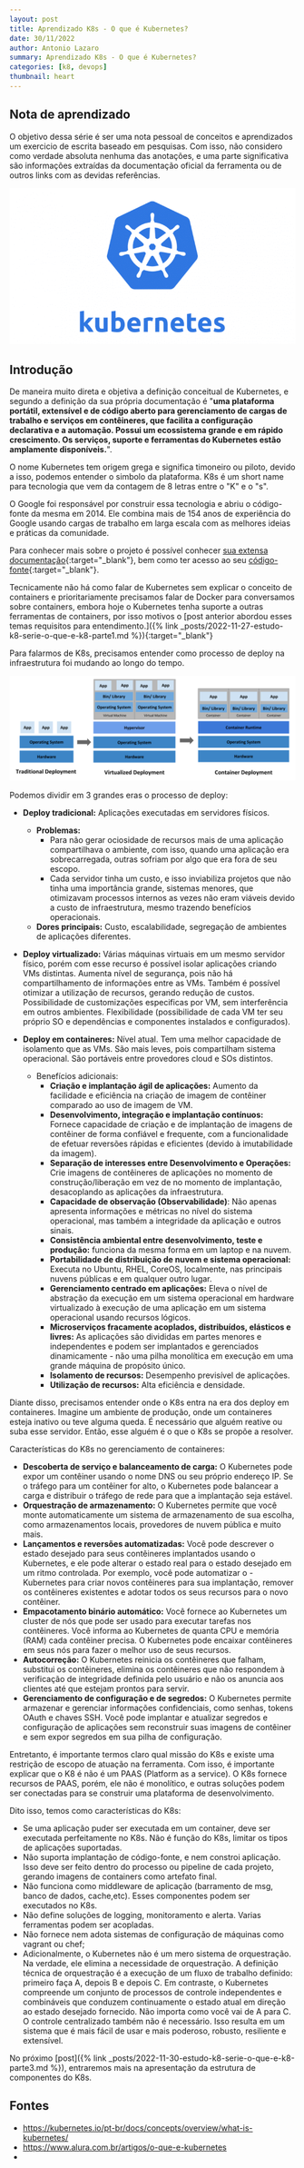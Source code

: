 ```yaml
---
layout: post
title: Aprendizado K8s - O que é Kubernetes?
date: 30/11/2022
author: Antonio Lazaro
summary: Aprendizado K8s - O que é Kubernetes?
categories: [k8, devops]
thumbnail: heart
---
```


## Nota de aprendizado

O objetivo dessa série é ser uma nota pessoal de conceitos e aprendizados um exercicio de escrita baseado em pesquisas. Com isso, não considero como verdade absoluta nenhuma das anotações, e uma parte significativa são informações extraídas da documentação oficial da ferramenta ou de outros links com as devidas referências.

![](/static/img/k8/k8-icon.png)
## Introdução

De maneira muito direta e objetiva a definição conceitual de Kubernetes, e segundo a definição da sua própria documentação é "__uma plataforma portátil, extensível e de código aberto para gerenciamento de cargas de trabalho e serviços em contêineres, que facilita a configuração declarativa e a automação. Possui um ecossistema grande e em rápido crescimento. Os serviços, suporte e ferramentas do Kubernetes estão amplamente disponíveis.__".

O nome Kubernetes tem origem grega e significa timoneiro ou piloto, devido a isso, podemos entender o simbolo da plataforma. K8s é um short name para tecnologia que vem da contagem de 8 letras entre o "K" e o "s". 

O Google foi responsável por construir essa tecnologia e abriu o código-fonte da mesma em 2014. Ele combina mais de 154 anos de experiência do Google usando cargas de trabalho em larga escala com as melhores ideias e práticas da comunidade.

Para conhecer mais sobre o projeto é possível conhecer [sua extensa documentação](https://kubernetes.io/docs/concepts/overview/){:target="\_blank"}, bem como ter acesso ao seu [código-fonte](https://github.com/kubernetes/kubernetes){:target="\_blank"}.

Tecnicamente não há como falar de Kubernetes sem explicar o conceito de containers e prioritariamente precisamos falar de Docker para conversamos sobre containers, embora hoje o Kubernetes tenha suporte a outras ferramentas de containers, por isso motivos o [post anterior abordou esses temas requisitos para entendimento.]({% link _posts/2022-11-27-estudo-k8-serie-o-que-e-k8-parte1.md %}){:target="\_blank"}

Para falarmos de K8s, precisamos entender como processo de deploy na infraestrutura foi mudando ao longo do tempo.

![](/static/img/k8/container_evolution.svg)

Podemos dividir em 3 grandes eras o processo de deploy:

- __Deploy tradicional:__ Aplicações executadas em servidores físicos.
    - __Problemas:__ 
        - Para não gerar ociosidade de recursos mais de uma aplicação compartilhava o ambiente, com isso, quando uma aplicação era sobrecarregada, outras sofriam por algo que era fora de seu escopo.
        - Cada servidor tinha um custo, e isso inviabiliza projetos que não tinha uma importância grande, sistemas menores, que otimizavam processos internos as vezes não eram viáveis devido a custo de infraestrutura, mesmo trazendo benefícios operacionais.
    - __Dores principais:__ Custo, escalabilidade, segregação de ambientes de aplicações diferentes.

- __Deploy virtualizado:__ Várias máquinas virtuais em um mesmo servidor físico, porém com esse recurso é possível isolar aplicações criando VMs distintas. Aumenta nível de segurança, pois não há compartilhamento de informações entre as VMs. Também é possível otimizar a utilização  de recursos, gerando redução de custos. Possibilidade de customizações especificas por VM, sem interferência em outros ambientes. Flexibilidade (possibilidade de cada VM ter seu próprio SO e dependências e componentes instalados e configurados).

- __Deploy em containeres:__ Nível atual. Tem uma melhor capacidade de isolamento que as VMs. São mais leves, pois compartilham sistema operacional. São portáveis entre provedores cloud e SOs distintos.
    - Benefícios adicionais:
        - __Criação e implantação ágil de aplicações:__ Aumento da facilidade e eficiência na criação de imagem de contêiner comparado ao uso de imagem de VM.
        - __Desenvolvimento, integração e implantação contínuos:__ Fornece capacidade de criação e de implantação de imagens de contêiner de forma confiável e frequente, com a funcionalidade de efetuar reversões rápidas e eficientes (devido à imutabilidade da imagem).
        - __Separação de interesses entre Desenvolvimento e Operações:__ Crie imagens de contêineres de aplicações no momento de construção/liberação em vez de no momento de implantação, desacoplando as aplicações da infraestrutura.
        - __Capacidade de observação (Observabilidade)__: Não apenas apresenta informações e métricas no nível do sistema operacional, mas também a integridade da aplicação e outros sinais.
        - __Consistência ambiental entre desenvolvimento, teste e produção:__ funciona da mesma forma em um laptop e na nuvem.
        - __Portabilidade de distribuição de nuvem e sistema operacional:__ Executa no Ubuntu, RHEL, CoreOS, localmente, nas principais nuvens públicas e em qualquer outro lugar.
        - __Gerenciamento centrado em aplicações:__ Eleva o nível de abstração da execução em um sistema operacional em hardware virtualizado à execução de uma aplicação em um sistema operacional usando recursos lógicos.
        - __Microserviços fracamente acoplados, distribuídos, elásticos e livres:__ As aplicações são divididas em partes menores e independentes e podem ser implantados e gerenciados dinamicamente - não uma pilha monolítica em execução em uma grande máquina de propósito único.
        - __Isolamento de recursos:__ Desempenho previsível de aplicações.
        - __Utilização de recursos:__ Alta eficiência e densidade.
    
Diante disso, precisamos entender onde o K8s entra na era dos deploy em containeres. Imagine um ambiente de produção, onde um containeres esteja inativo ou teve alguma queda. É necessário que alguém reative ou suba esse servidor. Então, esse alguém é o que o K8s se propõe a resolver.

Características do K8s no gerenciamento de containeres:

- __Descoberta de serviço e balanceamento de carga:__ O Kubernetes pode expor um contêiner usando o nome DNS ou seu próprio endereço IP. Se o tráfego para um contêiner for alto, o Kubernetes pode balancear a carga e distribuir o tráfego de rede para que a implantação seja estável.
- __Orquestração de armazenamento:__ O Kubernetes permite que você monte automaticamente um sistema de armazenamento de sua escolha, como armazenamentos locais, provedores de nuvem pública e muito mais.
- __Lançamentos e reversões automatizadas:__ Você pode descrever o estado desejado para seus contêineres implantados usando o Kubernetes, e ele pode alterar o estado real para o estado desejado em um ritmo controlada. Por exemplo, você pode automatizar o - Kubernetes para criar novos contêineres para sua implantação, remover os contêineres existentes e adotar todos os seus recursos para o novo contêiner.
- __Empacotamento binário automático:__ Você fornece ao Kubernetes um cluster de nós que pode ser usado para executar tarefas nos contêineres. Você informa ao Kubernetes de quanta CPU e memória (RAM) cada contêiner precisa. O Kubernetes pode encaixar contêineres em seus nós para fazer o melhor uso de seus recursos.
- __Autocorreção:__ O Kubernetes reinicia os contêineres que falham, substitui os contêineres, elimina os contêineres que não respondem à verificação de integridade definida pelo usuário e não os anuncia aos clientes até que estejam prontos para servir.
- __Gerenciamento de configuração e de segredos:__ O Kubernetes permite armazenar e gerenciar informações confidenciais, como senhas, tokens OAuth e chaves SSH. Você pode implantar e atualizar segredos e configuração de aplicações sem reconstruir suas imagens de contêiner e sem expor segredos em sua pilha de configuração.

Entretanto, é importante termos claro qual missão do K8s e existe uma restrição de escopo de atuação na ferramenta. Com isso, é importante explicar que o K8 é não é um PAAS (Platform as a service). O K8s fornece recursos de PAAS, porém, ele não é monolítico, e outras soluções podem ser conectadas para se construir uma plataforma de desenvolvimento.

Dito isso, temos como características do K8s:

- Se uma aplicação puder ser executada em um container, deve ser executada perfeitamente no K8s. Não é função do K8s, limitar os tipos de aplicações suportadas.
- Não suporta implantação de código-fonte, e nem constroi aplicação. Isso deve ser feito dentro do processo ou pipeline de cada projeto, gerando imagens de containers como artefato final.
- Não funciona como middleware de aplicação (barramento de msg, banco de dados, cache,etc). Esses componentes podem ser executados no K8s.
- Não define soluções de logging, monitoramento e alerta. Varias ferramentas podem ser acopladas.
- Não fornece nem adota sistemas de configuração de máquinas como vagrant ou chef;
- Adicionalmente, o Kubernetes não é um mero sistema de orquestração. Na verdade, ele elimina a necessidade de orquestração. A definição técnica de orquestração é a execução de um fluxo de trabalho definido: primeiro faça A, depois B e depois C. Em contraste, o Kubernetes compreende um conjunto de processos de controle independentes e combináveis que conduzem continuamente o estado atual em direção ao estado desejado fornecido. Não importa como você vai de A para C. O controle centralizado também não é necessário. Isso resulta em um sistema que é mais fácil de usar e mais poderoso, robusto, resiliente e extensível.

No próximo [post]({% link _posts/2022-11-30-estudo-k8-serie-o-que-e-k8-parte3.md %}), entraremos mais na apresentação da estrutura de componentes do K8s.

## Fontes

- https://kubernetes.io/pt-br/docs/concepts/overview/what-is-kubernetes/ 
- https://www.alura.com.br/artigos/o-que-e-kubernetes
- 